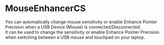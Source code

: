 MouseEnhancerCS
===============

You can automatically change mouse sensitivity or enable Enhance Pointer Precision when a USB Device (Mouse) is connected/Disconnected.
<br>It can be used to change the sensitivity or enable Enhance Pointer Precision when switching between a USB mouse and touchpad on your laptop.
